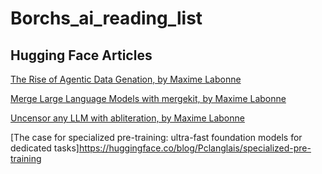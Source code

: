 # Borchs_ai_reading_list


## Hugging Face Articles

[The Rise of Agentic Data Genation, by Maxime Labonne](https://huggingface.co/blog/mlabonne/agentic-datagen)

[Merge Large Language Models with mergekit, by Maxime Labonne](https://huggingface.co/blog/mlabonne/merge-models)

[Uncensor any LLM with abliteration, by Maxime Labonne](https://huggingface.co/blog/mlabonne/abliteration)

[The case for specialized pre-training: ultra-fast foundation models for dedicated tasks]https://huggingface.co/blog/Pclanglais/specialized-pre-training